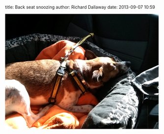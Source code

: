 
title: Back seat snoozing
author: Richard Dallaway
date: 2013-09-07 10:59

<div><a href="/media/tp_IMG_20130907_105352.jpg"><img src="/media/tp_thumb_IMG_20130907_105352.jpg" width="500" height="375"/></a></div>


  
      